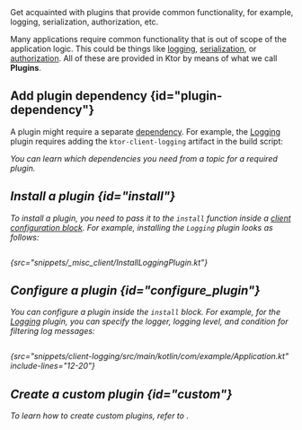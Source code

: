 [//]: # (title: Plugins)

<link-summary>
Get acquainted with plugins that provide common functionality, for example, logging, serialization, authorization, etc.
</link-summary>

Many applications require common functionality that is out of scope of the application logic. This could be things like [logging](client_logging.md),  [serialization](serialization-client.md), or [authorization](auth.md). All of these are provided in Ktor by means of what we call **Plugins**. 


## Add plugin dependency {id="plugin-dependency"}
A plugin might require a separate [dependency](client-dependencies.md). For example, the [Logging](client_logging.md) plugin requires adding the `ktor-client-logging` artifact in the build script:

<var name="artifact_name" value="ktor-client-logging"/>
<include from="lib.topic" element-id="add_ktor_artifact"/>

You can learn which dependencies you need from a topic for a required plugin.


## Install a plugin {id="install"}
To install a plugin, you need to pass it to the `install` function inside a [client configuration block](create-client.md#configure-client). For example, installing the `Logging` plugin looks as follows:

```kotlin
```
{src="snippets/_misc_client/InstallLoggingPlugin.kt"}


## Configure a plugin {id="configure_plugin"}
You can configure a plugin inside the `install` block. For example, for the [Logging](client_logging.md) plugin, you can specify the logger, logging level, and condition for filtering log messages:
```kotlin
```
{src="snippets/client-logging/src/main/kotlin/com/example/Application.kt" include-lines="12-20"}


## Create a custom plugin {id="custom"}
To learn how to create custom plugins, refer to [](client-custom-plugins.md).

